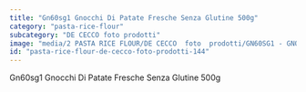 ```yaml
---
title: "Gn60sg1 Gnocchi Di Patate Fresche Senza Glutine 500g"
category: "pasta-rice-flour"
subcategory: "DE CECCO foto prodotti"
image: "media/2 PASTA RICE FLOUR/DE CECCO  foto  prodotti/GN60SG1 - GNOCCHI DI PATATE FRESCHE SENZA GLUTINE 500G.jpg"
id: "pasta-rice-flour-de-cecco-foto-prodotti-144"
---
```


Gn60sg1 Gnocchi Di Patate Fresche Senza Glutine 500g
